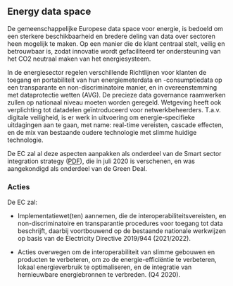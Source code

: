 ## Energy data space

De gemeenschappelijke Europese data space voor energie, is bedoeld om een sterkere beschikbaarheid en bredere deling van data over sectoren heen mogelijk te maken. Op een manier die de klant centraal stelt, veilig en betrouwbaar is, zodat innovatie wordt gefaciliteerd ter ondersteuning van het CO2 neutraal maken van het energiesysteem.

In de energiesector regelen verschillende Richtlijnen voor klanten de toegang en portabiliteit van hun energiemeterdata en -consumptiedata op een transparante en non-discriminatoire manier, en in overeenstemming met dataprotectie wetten (AVG). De precieze data governance raamwerken zullen op nationaal niveau moeten worden geregeld. Wetgeving heeft ook verplichting tot datadelen geïntroduceerd voor netwerkbeheerders.
T.a.v. digitale veiligheid, is er werk in uitvoering om energie-specifieke uitdagingen aan te gaan, met name: real-time vereisten, cascade effecten, en de mix van bestaande oudere technologie met slimme huidige technologie.

De EC zal al deze aspecten aanpakken als onderdeel van de Smart sector integration strategy ([PDF](https://ec.europa.eu/energy/sites/ener/files/energy_system_integration_strategy_.pdf)), die in juli 2020 is verschenen, en was aangekondigd als onderdeel van de Green Deal.

### Acties
De EC zal:

* Implementatiewet(ten) aannemen, die de interoperabiliteitsvereisten, en non-discriminatoire en transparantie procedures voor toegang tot data beschrijft, daarbij voortbouwend op de bestaande nationale werkwijzen op basis van de Electricity Directive 2019/944 (2021/2022).
    
* Acties overwegen om de interoperabiliteit van slimme gebouwen en producten te verbeteren, om zo de energie-efficiëntie te verbeteren, lokaal energieverbruik te optimaliseren, en de integratie van hernieuwbare energiebronnen te verbreden. (Q4 2020).
